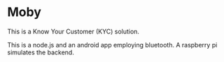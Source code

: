 # Moby

This is a Know Your Customer (KYC) solution. 

This is a node.js and an android app employing bluetooth. A raspberry pi simulates the backend. 

